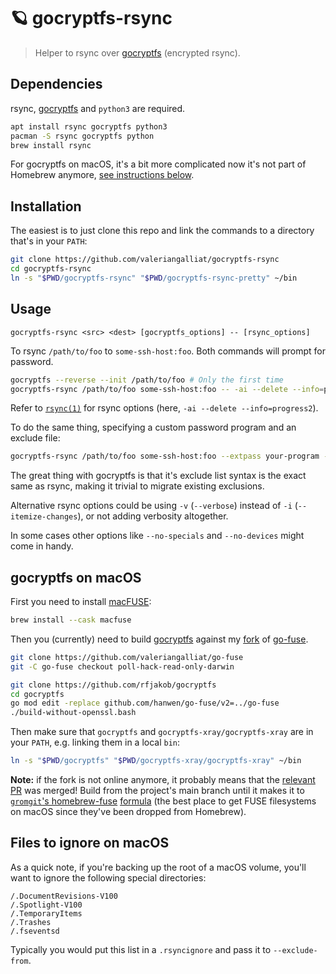 # 🪐 gocryptfs-rsync

> Helper to rsync over [gocryptfs] (encrypted rsync).

[gocryptfs]: https://github.com/rfjakob/gocryptfs

## Dependencies

rsync, [gocryptfs] and `python3` are required.

```sh
apt install rsync gocryptfs python3
pacman -S rsync gocryptfs python
brew install rsync
```

For gocryptfs on macOS, it's a bit more complicated now it's not part of
Homebrew anymore, [see instructions below](#gocryptfs-on-macos).

## Installation

The easiest is to just clone this repo and link the commands to a
directory that's in your `PATH`:

```sh
git clone https://github.com/valeriangalliat/gocryptfs-rsync
cd gocryptfs-rsync
ln -s "$PWD/gocryptfs-rsync" "$PWD/gocryptfs-rsync-pretty" ~/bin
```

## Usage

```
gocryptfs-rsync <src> <dest> [gocryptfs_options] -- [rsync_options]
```

To rsync `/path/to/foo` to `some-ssh-host:foo`. Both commands will
prompt for password.

```sh
gocryptfs --reverse --init /path/to/foo # Only the first time
gocryptfs-rsync /path/to/foo some-ssh-host:foo -- -ai --delete --info=progress2
```

Refer to [`rsync(1)`](https://linux.die.net/man/1/rsync) for rsync
options (here, `-ai --delete --info=progress2`).

To do the same thing, specifying a custom password program and an
exclude file:

```sh
gocryptfs-rsync /path/to/foo some-ssh-host:foo --extpass your-program --exclude-from /path/to/foo/.rsyncignore -- -ai --delete --info=progress2
```

The great thing with gocryptfs is that it's exclude list syntax is the
exact same as rsync, making it trivial to migrate existing exclusions.

Alternative rsync options could be using `-v` (`--verbose`) instead of
`-i` (`--itemize-changes`), or not adding verbosity altogether.

In some cases other options like `--no-specials` and `--no-devices`
might come in handy.

## gocryptfs on macOS

First you need to install [macFUSE](https://osxfuse.github.io/):

```sh
brew install --cask macfuse
```

Then you (currently) need to build [gocryptfs] against my
[fork][go-fuse-fork] of [go-fuse].

[go-fuse-fork]: https://github.com/valeriangalliat/go-fuse/tree/poll-hack-read-only-darwin
[go-fuse]: https://github.com/hanwen/go-fuse

```sh
git clone https://github.com/valeriangalliat/go-fuse
git -C go-fuse checkout poll-hack-read-only-darwin

git clone https://github.com/rfjakob/gocryptfs
cd gocryptfs
go mod edit -replace github.com/hanwen/go-fuse/v2=../go-fuse
./build-without-openssl.bash
```

Then make sure that `gocryptfs` and `gocryptfs-xray/gocryptfs-xray` are
in your `PATH`, e.g. linking them in a local `bin`:

```sh
ln -s "$PWD/gocryptfs" "$PWD/gocryptfs-xray/gocryptfs-xray" ~/bin
```

**Note:** if the fork is not online anymore, it probably means that the
[relevant PR](https://github.com/hanwen/go-fuse/pull/420) was merged!
Build from the project's main branch until it makes it to
[`gromgit`'s homebrew-fuse](https://github.com/gromgit/homebrew-fuse)
[formula](https://github.com/gromgit/homebrew-fuse/blob/main/Formula/gocryptfs-mac.rb)
(the best place to get FUSE filesystems on macOS since they've been
dropped from Homebrew).

## Files to ignore on macOS

As a quick note, if you're backing up the root of a macOS volume, you'll
want to ignore the following special directories:

```
/.DocumentRevisions-V100
/.Spotlight-V100
/.TemporaryItems
/.Trashes
/.fseventsd
```

Typically you would put this list in a `.rsyncignore` and pass it to
`--exclude-from`.
